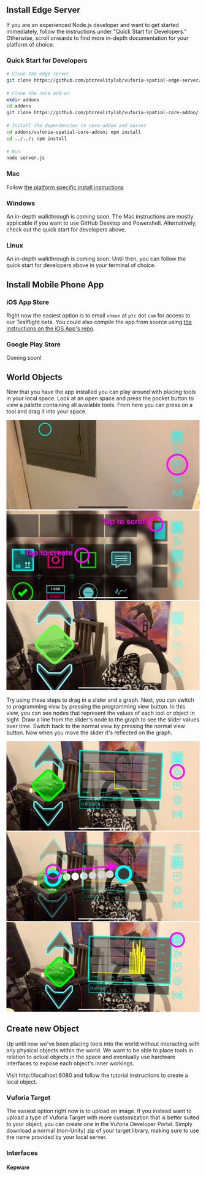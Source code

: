 ## Install Edge Server

If you are an experienced Node.js developer and want to get started
immediately, follow the instructions under "Quick Start for Developers."
Otherwise, scroll onwards to find more in-depth documentation for your platform
of choice.

### Quick Start for Developers

```bash
# Clone the edge server
git clone https://github.com/ptcrealitylab/vuforia-spatial-edge-server/

# Clone the core add-on
mkdir addons
cd addons
git clone https://github.com/ptcrealitylab/vuforia-spatial-core-addon/

# Install the dependencies in core-addon and server
cd addons/vuforia-spatial-core-addon; npm install
cd ../../; npm install

# Run
node server.js
```

### Mac

Follow [the platform specific install instructions](./startSystem-mac.md)

### Windows

An in-depth walkthrough is coming soon. The Mac instructions are mostly applicable if you want to use
GitHub Desktop and Powershell. Alternatively, check out the quick start for
developers above.

### Linux

An in-depth walkthrough is coming soon. Until then, you can follow the quick
start for developers above in your terminal of choice.

## Install Mobile Phone App

### iOS App Store

Right now the easiest option is to email `vheun` at `ptc` dot `com` for access
to our Testflight beta. You could also compile the app from source using [the
instructions on the iOS App's
repo](https://github.com/ptcrealitylab/vuforia-spatial-toolbox-ios/).

### Google Play Store

Coming soon!

## World Objects

Now that you have the app installed you can play around with placing tools in
your local space. Look at an open space and press the pocket button to view a
palette containing all available tools. From here you can press on a tool and
drag it into your space.

![Tap the pocket icon to open the pocket](images/01-enter-the-pocket.jpg)
![In the pocket tap to scroll and create a tool](images/02-scroll-and-create-in-the-pocket.jpg)
![A tool is now in the space](images/03-tool-created.jpg)

Try using these steps to drag in a slider and a graph. Next, you can switch to
programming view by pressing the programming view button. In this view, you can
see nodes that represent the values of each tool or object in sight. Draw a
line from the slider's node to the graph to see the slider values over time.
Switch back to the normal view by pressing the normal view button. Now when you
move the slider it's reflected on the graph.

![Tap to enter programming view](images/04-into-programming-view.jpg)
![Draw a connection between the two nodes](images/05-draw-connection.jpg)
![Tap to return to normal and see the connection's results](images/06-back-to-normal.jpg)

## Create new Object

Up until now we've been placing tools into the world without interacting with
any physical objects within the world. We want to be able to place tools in
relation to actual objects in the space and eventually use hardware interfaces
to expose each object's inner workings.

Visit http://localhost:8080 and follow the tutorial instructions to create a
local object.

### Vuforia Target

The easiest option right now is to upload an image. If you instead want to
upload a type of Vuforia Target with more customization that is better suited
to your object, you can create one in the Vuforia Developer Portal. Simply
download a normal (non-Unity) zip of your target library, making sure to use
the name provided by your local server.

### Interfaces

#### Kepware

